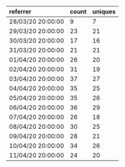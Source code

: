 | referrer          | count | uniques |
| :---------------- | :---- | :------ |
| 28/03/20 20:00:00 | 9     | 7       |
| 29/03/20 20:00:00 | 23    | 21      |
| 30/03/20 20:00:00 | 17    | 16      |
| 31/03/20 20:00:00 | 21    | 21      |
| 01/04/20 20:00:00 | 26    | 20      |
| 02/04/20 20:00:00 | 31    | 19      |
| 03/04/20 20:00:00 | 37    | 27      |
| 04/04/20 20:00:00 | 35    | 25      |
| 05/04/20 20:00:00 | 35    | 26      |
| 06/04/20 20:00:00 | 36    | 29      |
| 07/04/20 20:00:00 | 26    | 18      |
| 08/04/20 20:00:00 | 30    | 25      |
| 09/04/20 20:00:00 | 28    | 21      |
| 10/04/20 20:00:00 | 34    | 26      |
| 11/04/20 20:00:00 | 24    | 20      |